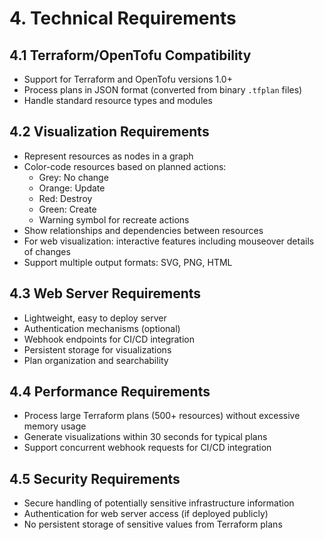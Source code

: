 # 4. Technical Requirements

## 4.1 Terraform/OpenTofu Compatibility
- Support for Terraform and OpenTofu versions 1.0+
- Process plans in JSON format (converted from binary `.tfplan` files)
- Handle standard resource types and modules

## 4.2 Visualization Requirements
- Represent resources as nodes in a graph
- Color-code resources based on planned actions:
  - Grey: No change
  - Orange: Update
  - Red: Destroy
  - Green: Create
  - Warning symbol for recreate actions
- Show relationships and dependencies between resources
- For web visualization: interactive features including mouseover details of changes
- Support multiple output formats: SVG, PNG, HTML

## 4.3 Web Server Requirements
- Lightweight, easy to deploy server
- Authentication mechanisms (optional)
- Webhook endpoints for CI/CD integration
- Persistent storage for visualizations
- Plan organization and searchability

## 4.4 Performance Requirements
- Process large Terraform plans (500+ resources) without excessive memory usage
- Generate visualizations within 30 seconds for typical plans
- Support concurrent webhook requests for CI/CD integration

## 4.5 Security Requirements
- Secure handling of potentially sensitive infrastructure information
- Authentication for web server access (if deployed publicly)
- No persistent storage of sensitive values from Terraform plans
